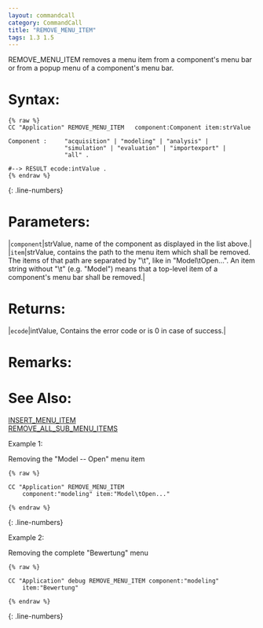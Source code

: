 ```yaml
---
layout: commandcall
category: CommandCall
title: "REMOVE_MENU_ITEM"
tags: 1.3 1.5
---
```


REMOVE_MENU_ITEM removes a menu item from a component's menu bar or from a popup menu of a component's menu bar.

# Syntax:  

```adoscript
{% raw %}
CC "Application" REMOVE_MENU_ITEM	component:Component item:strValue

Component :		"acquisition" | "modeling" | "analysis" |
				"simulation" | "evaluation" | "importexport" | 
				"all" .

#--> RESULT ecode:intValue .
{% endraw %}
```
{: .line-numbers}

# Parameters:  

|`component`|strValue, name of the component as displayed in the list above.|
|`item`|strValue, contains the path to the menu item which shall be removed. The items of that path are separated by "\t", like in "Model\tOpen...". An item string without "\t" (e.g. "Model") means that a top-level item of a component's menu bar shall be removed.|

# Returns:  

|`ecode`|intValue, Contains the error code or is 0 in case of success.|

# Remarks:



# See Also:  

[INSERT_MENU_ITEM](insert_menu_item.html "INSERT_MENU_ITEM")  
[REMOVE_ALL_SUB_MENU_ITEMS](remove_all_sub_menu_items.html "REMOVE_ALL_SUB_MENU_ITEMS")  


Example 1:

Removing the "Model -- Open" menu item  
```adoscript
{% raw %}

CC "Application" REMOVE_MENU_ITEM
    component:"modeling" item:"Model\tOpen..."

{% endraw %}
```
{: .line-numbers}

Example 2:

Removing the complete "Bewertung" menu  
```adoscript
{% raw %}

CC "Application" debug REMOVE_MENU_ITEM component:"modeling"
    item:"Bewertung"

{% endraw %}
```
{: .line-numbers}

